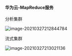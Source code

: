 #### 华为云-MapReduce服务

分析集群

![image-20210327212844784](..\..\images\huaweicloud-mrs-0.png)

流式集群

![image-20210327213021136](..\..\images\huaweicloud-mrs-1.png)